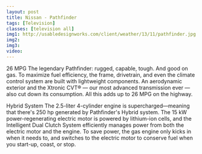 ```yaml
---
layout: post
title: Nissan - Pathfinder
tags: [Television]
classes: [television all]
img1: http://usabledesignworks.com/client/weather/13/11/pathfinder.jpg
img2: 
img3: 
video: 
---
```

26 MPG
The legendary Pathfinder: rugged, capable, tough. And good on gas. To maximize fuel efficiency, the frame, drivetrain, and even the climate control system are built with lightweight components. An aerodynamic exterior and the Xtronic CVT® — our most advanced transmission ever — also cut down its consumption. All this adds up to 26 MPG on the highway.

Hybrid System
The 2.5-liter 4-cylinder engine is supercharged—meaning that there's 250 hp generated by Pathfinder's Hybrid system. The 15 kW power-regenerating electric motor is powered by lithium-ion cells, and the Intelligent Dual Clutch System efficiently manages power from both the electric motor and the engine. To save power, the gas engine only kicks in when it needs to, and switches to the electric motor to conserve fuel when you start-up, coast, or stop.